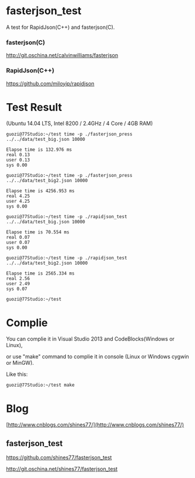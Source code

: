 
fasterjson_test
================

A test for RapidJson(C++) and fasterjson(C).

### fasterjson(C) ###

http://git.oschina.net/calvinwilliams/fasterjson

### RapidJson(C++) ###

https://github.com/miloyip/rapidjson

Test Result
=============

(Ubuntu 14.04 LTS, Intel 8200 / 2.4GHz / 4 Core / 4GB RAM)

    guozi@77Studio:~/test time -p ./fasterjson_press ../../data/test_big.json 10000

    Elapse time is 132.976 ms
    real 0.13
    user 0.13
    sys 0.00
    
    guozi@77Studio:~/test time -p ./fasterjson_press ../../data/test_big2.json 10000

    Elapse time is 4256.953 ms
    real 4.25
    user 4.25
    sys 0.00
    
    guozi@77Studio:~/test time -p ./rapidjson_test ../../data/test_big.json 10000

    Elapse time is 70.554 ms
    real 0.07
    user 0.07
    sys 0.00
    
    guozi@77Studio:~/test time -p ./rapidjson_test ../../data/test_big2.json 10000

    Elapse time is 2565.334 ms
    real 2.56
    user 2.49
    sys 0.07

    guozi@77Studio:~/test 

Complie
========

You can complie it in Visual Studio 2013 and CodeBlocks(Windows or Linux),

or use "make" command to complie it in console (Linux or Windows cygwin or MinGW).

Like this:

    guozi@77Studio:~/test make

Blog
=====

[http://www.cnblogs.com/shines77/](http://www.cnblogs.com/shines77/)

## fasterjson_test ##

https://github.com/shines77/fasterjson_test

http://git.oschina.net/shines77/fasterjson_test

